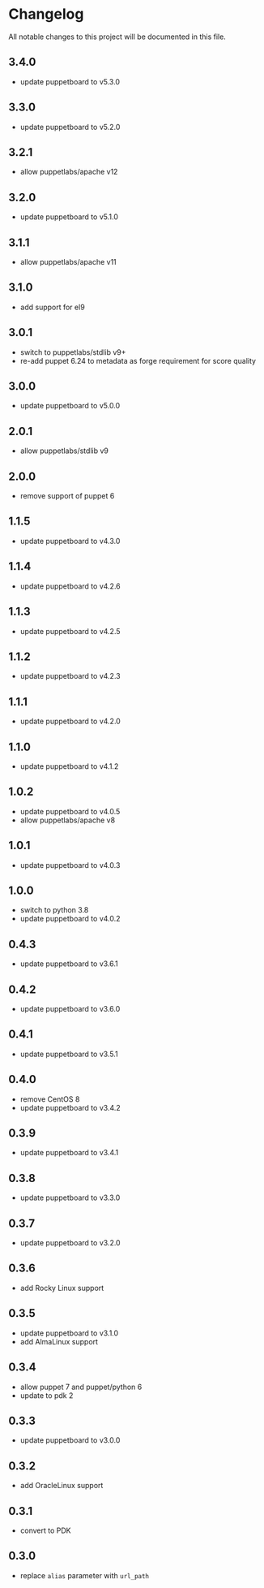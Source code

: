 # Changelog

All notable changes to this project will be documented in this file.

## 3.4.0
- update puppetboard to v5.3.0

## 3.3.0
- update puppetboard to v5.2.0

## 3.2.1
- allow puppetlabs/apache v12

## 3.2.0
- update puppetboard to v5.1.0

## 3.1.1
- allow puppetlabs/apache v11

## 3.1.0
- add support for el9

## 3.0.1
- switch to puppetlabs/stdlib v9+
- re-add puppet 6.24 to metadata as forge requirement for score quality

## 3.0.0
- update puppetboard to v5.0.0

## 2.0.1
- allow puppetlabs/stdlib v9

## 2.0.0
- remove support of puppet 6

## 1.1.5
- update puppetboard to v4.3.0

## 1.1.4
- update puppetboard to v4.2.6

## 1.1.3
- update puppetboard to v4.2.5

## 1.1.2
- update puppetboard to v4.2.3

## 1.1.1
- update puppetboard to v4.2.0

## 1.1.0
- update puppetboard to v4.1.2

## 1.0.2
- update puppetboard to v4.0.5
- allow puppetlabs/apache v8

## 1.0.1
- update puppetboard to v4.0.3

## 1.0.0
- switch to python 3.8
- update puppetboard to v4.0.2

## 0.4.3
- update puppetboard to v3.6.1

## 0.4.2
- update puppetboard to v3.6.0

## 0.4.1
- update puppetboard to v3.5.1

## 0.4.0
- remove CentOS 8
- update puppetboard to v3.4.2

## 0.3.9
- update puppetboard to v3.4.1

## 0.3.8
- update puppetboard to v3.3.0

## 0.3.7
- update puppetboard to v3.2.0

## 0.3.6
- add Rocky Linux support

## 0.3.5
- update puppetboard to v3.1.0
- add AlmaLinux support

## 0.3.4

- allow puppet 7 and puppet/python 6
- update to pdk 2

## 0.3.3

- update puppetboard to v3.0.0

## 0.3.2

- add OracleLinux support

## 0.3.1

- convert to PDK

## 0.3.0

- replace `alias` parameter with `url_path`
